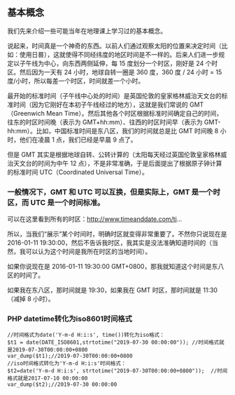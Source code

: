 ## 基本概念
我们先来介绍一些可能当年在地理课上学习过的基本概念。

说起来，时间真是一个神奇的东西。以前人们通过观察太阳的位置来决定时间（比如：使用日晷），这就使得不同经纬度的地区时间是不一样的。后来人们进一步规定以子午线为中心，向东西两侧延伸，每 15 度划分一个时区，刚好是 24 个时区。然后因为一天有 24 小时，地球自转一圈是 360 度，360 度 / 24 小时 = 15 度/小时，所以每差一个时区，时间就差一个小时。

最开始的标准时间（子午线中心处的时间）是英国伦敦的皇家格林威治天文台的标准时间（因为它刚好在本初子午线经过的地方），这就是我们常说的 GMT（Greenwich Mean Time）。然后其他各个时区根据标准时间确定自己的时间，往东的时区时间晚（表示为 GMT+hh:mm）、往西的时区时间早（表示为 GMT-hh:mm）。比如，中国标准时间是东八区，我们的时间就总是比 GMT 时间晚 8 小时，他们在凌晨 1 点，我们已经是早晨 9 点了。

但是 GMT 其实是根据地球自转、公转计算的（太阳每天经过英国伦敦皇家格林威治天文台的时间为中午 12 点），不是非常准确，于是后面提出了根据原子钟计算的标准时间 UTC（Coordinated Universal Time）。

### 一般情况下，GMT 和 UTC 可以互换，但是实际上，GMT 是一个时区，而 UTC 是一个时间标准。

可以在这里看到所有的时区：http://www.timeanddate.com/ti...

所以，当我们“展示”某个时间时，明确时区就变得非常重要了。不然你只说现在是 2016-01-11 19:30:00，然后不告诉我时区，我其实是没法准确知道时间的（当然，我可以认为这个时间是我所在时区的当地时间）。

如果你说现在是 2016-01-11 19:30:00 GMT+0800，那我就知道这个时间是东八区的时间了。

如果我在东八区，那时间就是 19:30，如果我在 GMT 时区，那时间就是 11:30（减掉 8 小时）。

### PHP datetime转化为iso8601时间格式
```
//时间格式为date('Y-m-d H:i:s', time())转化为iso格式：
$t1 = date(DATE_ISO8601,strtotime("2019-07-30 00:00:00")); //时间格式就是2019-07-30T00:00:00+0800
var_dump($t1);//2019-07-30T00:00:00+0800
//iso时间格式转化为'Y-m-d H:i:s'时间格式：
$t2=date('Y-m-d H:i:s', strtotime("2019-07-30T00:00:00+0800"));  //时间格式就是2017-07-10 00:00:00
var_dump($t2);//2019-07-30 00:00:00
```
